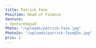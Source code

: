 ```yaml
---
title: Patrick Fase
Position: Head of Finance
Venture:
- VentureSquad
Photo: "/uploads/patrick-fase.jpg"
Photo2x: "/uploads/patrick-fase@2x.jpg"
prio: 2
---
```


